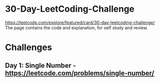 # 30-Day-LeetCoding-Challenge
https://leetcode.com/explore/featured/card/30-day-leetcoding-challenge/
The page contains the code and explanation, for self study and review.

# Challenges
## Day 1: Single Number - https://leetcode.com/problems/single-number/
